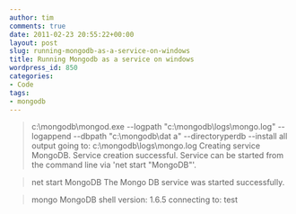```yaml
---
author: tim
comments: true
date: 2011-02-23 20:55:22+00:00
layout: post
slug: running-mongodb-as-a-service-on-windows
title: Running Mongodb as a service on windows
wordpress_id: 850
categories:
- Code
tags:
- mongodb
---
```


> c:\mongodb\mongod.exe --logpath "c:\mongodb\logs\mongo.log" --logappend --dbpath "c:\mongodb\dat
a" --directoryperdb --install
all output going to: c:\mongodb\logs\mongo.log
Creating service MongoDB.
Service creation successful.
Service can be started from the command line via 'net start "MongoDB"'.

> net start MongoDB
The Mongo DB service was started successfully.
>

> mongo
MongoDB shell version: 1.6.5
connecting to: test
>
